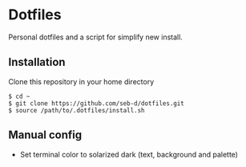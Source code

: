 # Dotfiles

Personal dotfiles and a script for simplify new install.

## Installation


Clone this repository in your home directory

```console
$ cd ~
$ git clone https://github.com/seb-d/dotfiles.git
$ source /path/to/.dotfiles/install.sh
```



## Manual config


- Set terminal color to solarized dark (text, background and palette)

